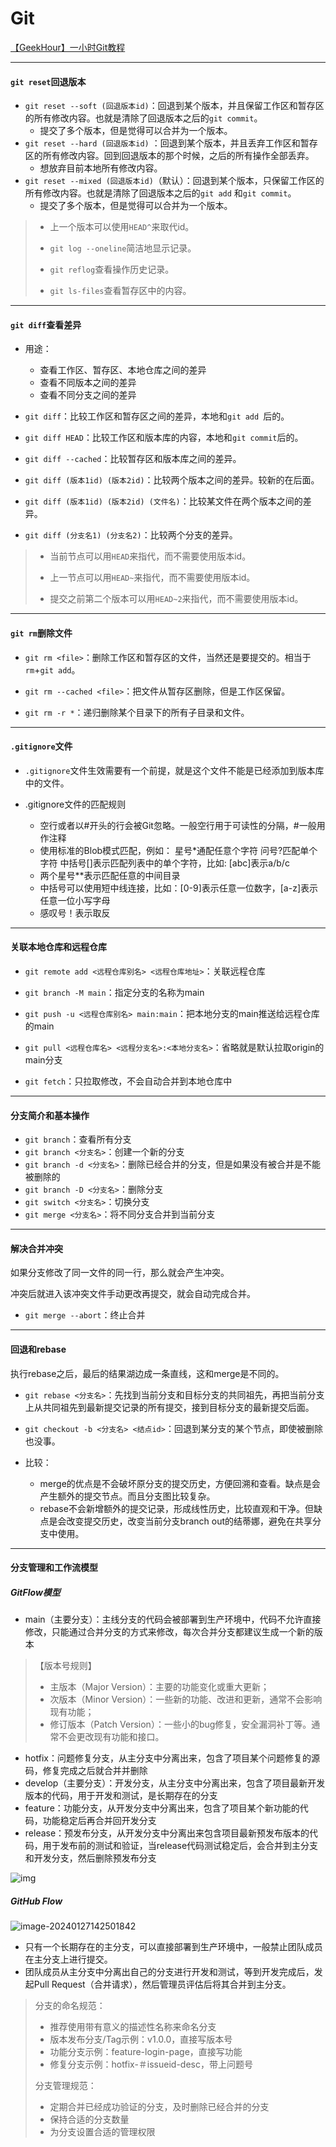 # Git

[【GeekHour】一小时Git教程](https://www.bilibili.com/video/BV1HM411377j?p=6&vd_source=42c86408cc4dbfc276d7f1c599a9d974)

---

#### `git reset`回退版本

- `git reset --soft (回退版本id)`：回退到某个版本，并且保留工作区和暂存区的所有修改内容。也就是清除了回退版本之后的`git commit`。
    - 提交了多个版本，但是觉得可以合并为一个版本。
- `git reset --hard (回退版本id)` ：回退到某个版本，并且丢弃工作区和暂存区的所有修改内容。回到回退版本的那个时候，之后的所有操作全部丢弃。
    - 想放弃目前本地所有修改内容。
- `git reset --mixed (回退版本id)`（默认）：回退到某个版本，只保留工作区的所有修改内容。也就是清除了回退版本之后的`git add` 和`git commit`。
    - 提交了多个版本，但是觉得可以合并为一个版本。

> - 上一个版本可以使用`HEAD^`来取代id。
>
> - `git log --oneline`简洁地显示记录。
>
> - `git reflog`查看操作历史记录。
>
> - `git ls-files`查看暂存区中的内容。

---

#### `git diff`查看差异

- 用途：
    - 查看工作区、暂存区、本地仓库之间的差异
    - 查看不同版本之间的差异
    - 查看不同分支之间的差异

- `git diff`：比较工作区和暂存区之间的差异，本地和`git add `后的。

- `git diff HEAD`：比较工作区和版本库的内容，本地和`git commit`后的。

- `git diff --cached`：比较暂存区和版本库之间的差异。

- `git diff (版本1id) (版本2id)`：比较两个版本之间的差异。较新的在后面。

- `git diff (版本1id) (版本2id) (文件名)`：比较某文件在两个版本之间的差异。

- `git diff (分支名1) (分支名2)`：比较两个分支的差异。

> - 当前节点可以用`HEAD`来指代，而不需要使用版本id。
>
> - 上一节点可以用`HEAD~`来指代，而不需要使用版本id。
>
> - 提交之前第二个版本可以用`HEAD~2`来指代，而不需要使用版本id。

---

#### `git rm`删除文件

- `git rm <file>`：删除工作区和暂存区的文件，当然还是要提交的。相当于`rm`+`git add`。

- `git rm --cached <file>`：把文件从暂存区删除，但是工作区保留。

- `git rm -r *`：递归删除某个目录下的所有子目录和文件。

---

#### `.gitignore`文件

- `.gitignore`文件生效需要有一个前提，就是这个文件不能是已经添加到版本库中的文件。

- .gitignore文件的匹配规则

    - 空行或者以#开头的行会被Git忽略。一般空行用于可读性的分隔，#一般用作注释
    - 使用标准的Blob模式匹配，例如：
      星号*通配任意个字符
      问号?匹配单个字符
      中括号[]表示匹配列表中的单个字符，比如: [abc]表示a/b/c
    - 两个星号**表示匹配任意的中间目录
    - 中括号可以使用短中线连接，比如：[0-9]表示任意一位数字，[a-z]表示任意一位小写字母
    - 感叹号！表示取反

---

#### 关联本地仓库和远程仓库

- `git remote add <远程仓库别名> <远程仓库地址>`：关联远程仓库

- `git branch -M main`：指定分支的名称为main

- `git push -u <远程仓库别名> main:main`：把本地分支的main推送给远程仓库的main

- `git pull <远程仓库名> <远程分支名>:<本地分支名>`：省略就是默认拉取origin的main分支

- `git fetch`：只拉取修改，不会自动合并到本地仓库中

---

#### 分支简介和基本操作

- `git branch`：查看所有分支
- `git branch <分支名>`：创建一个新的分支
- `git branch -d <分支名>`：删除已经合并的分支，但是如果没有被合并是不能被删除的
- `git branch -D <分支名>`：删除分支
- `git switch <分支名>`：切换分支
- `git merge <分支名>`：将不同分支合并到当前分支

---

#### 解决合并冲突

如果分支修改了同一文件的同一行，那么就会产生冲突。

冲突后就进入该冲突文件手动更改再提交，就会自动完成合并。

- `git merge --abort`：终止合并

---

#### 回退和rebase

执行rebase之后，最后的结果湖边成一条直线，这和merge是不同的。

- `git rebase <分支名>`：先找到当前分支和目标分支的共同祖先，再把当前分支上从共同祖先到最新提交记录的所有提交，接到目标分支的最新提交后面。

- `git checkout -b <分支名> <结点id>`：回退到某分支的某个节点，即使被删除也没事。

- 比较：
    - merge的优点是不会破坏原分支的提交历史，方便回溯和查看。缺点是会产生额外的提交节点。而且分支图比较复杂。
    - rebase不会新增额外的提交记录，形成线性历史，比较直观和干净。但缺点是会改变提交历史，改变当前分支branch out的结蒂娜，避免在共享分支中使用。

---

#### 分支管理和工作流模型

##### GitFlow模型

- main（主要分支）：主线分支的代码会被部署到生产环境中，代码不允许直接修改，只能通过合并分支的方式来修改，每次合并分支都建议生成一个新的版本

> 【版本号规则】
>
> - 主版本（Major Version）：主要的功能变化或重大更新；
> - 次版本（Minor Version）：一些新的功能、改进和更新，通常不会影响现有功能；
> - 修订版本（Patch Version）：一些小的bug修复，安全漏洞补丁等。通常不会更改现有功能和接口。

- hotfix：问题修复分支，从主分支中分离出来，包含了项目某个问题修复的源码，修复完成之后就合并并删除
- develop（主要分支）：开发分支，从主分支中分离出来，包含了项目最新开发版本的代码，用于开发和测试，是长期存在的分支
- feature：功能分支，从开发分支中分离出来，包含了项目某个新功能的代码，功能稳定后再合并回开发分支
- release：预发布分支，从开发分支中分离出来包含项目最新预发布版本的代码，用于发布前的测试和验证，当release代码测试稳定后，会合并到主分支和开发分支，然后删除预发布分支

![img](./assets/watermark,type_ZmFuZ3poZW5naGVpdGk,shadow_10,text_aHR0cHM6Ly9ibG9nLmNzZG4ubmV0L3FxXzMzNzQ1MTAy,size_16,color_FFFFFF,t_70.png)

##### GitHub Flow

![image-20240127142501842](./assets/image-20240127142501842.png)

- 只有一个长期存在的主分支，可以直接部署到生产环境中，一般禁止团队成员在主分支上进行提交。
- 团队成员从主分支中分离出自己的分支进行开发和测试，等到开发完成后，发起Pull Request（合并请求），然后管理员评估后将其合并到主分支。

> 分支的命名规范：
>
> - 推荐使用带有意义的描述性名称来命名分支
> - 版本发布分支/Tag示例：v1.0.0，直接写版本号
> - 功能分支示例：feature-login-page，直接写功能
> - 修复分支示例：hotfix-＃issueid-desc，带上问题号
>
> 分支管理规范：
>
> - 定期合并已经成功验证的分支，及时删除已经合并的分支
> - 保持合适的分支数量
> - 为分支设置合适的管理权限